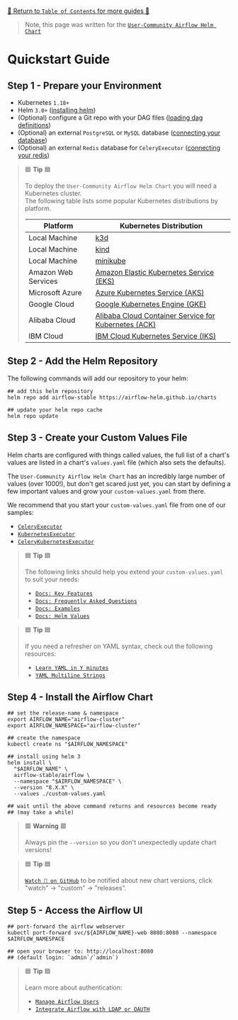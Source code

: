 [🔗 Return to `Table of Contents` for more guides 🔗](https://github.com/airflow-helm/charts/tree/main/charts/airflow#guides)

> Note, this page was written for the [`User-Community Airflow Helm Chart`](https://github.com/airflow-helm/charts/tree/main/charts/airflow)

# Quickstart Guide

## Step 1 - Prepare your Environment

- Kubernetes `1.18+`
- Helm `3.0+` ([installing helm](https://helm.sh/docs/intro/install/))
- (Optional) configure a Git repo with your DAG files ([loading dag definitions](../faq/dags/load-dag-definitions.md))
- (Optional) an external `PostgreSQL` or `MySQL` database ([connecting your database](../faq/database/external-database.md))
- (Optional) an external `Redis` database for `CeleryExecutor` ([connecting your redis](../faq/database/external-redis.md))

> 🟦 __Tip__ 🟦
>
> To deploy the `User-Community Airflow Helm Chart` you will need a Kubernetes cluster.
> <br>
> The following table lists some popular Kubernetes distributions by platform.
>
> Platform | Kubernetes Distribution
> --- | ---
> Local Machine | [k3d](https://k3d.io/)
> Local Machine | [kind](https://kind.sigs.k8s.io/)
> Local Machine | [minikube](https://minikube.sigs.k8s.io/)
> Amazon Web Services | [Amazon Elastic Kubernetes Service (EKS)](https://aws.amazon.com/eks/)
> Microsoft Azure | [Azure Kubernetes Service (AKS)](https://azure.microsoft.com/en-au/services/kubernetes-service/)
> Google Cloud | [Google Kubernetes Engine (GKE)](https://cloud.google.com/kubernetes-engine)
> Alibaba Cloud | [Alibaba Cloud Container Service for Kubernetes (ACK)](https://www.alibabacloud.com/product/kubernetes)
> IBM Cloud | [IBM Cloud Kubernetes Service (IKS)](https://www.ibm.com/cloud/kubernetes-service)

## Step 2 - Add the Helm Repository

The following commands will add our repository to your helm:

```shell
## add this helm repository
helm repo add airflow-stable https://airflow-helm.github.io/charts

## update your helm repo cache
helm repo update
```

## Step 3 - Create your Custom Values File

Helm charts are configured with things called values, the full list of a chart's values are listed in a chart's `values.yaml` file
(which also sets the defaults).

The `User-Community Airflow Helm Chart` has an incredibly large number of values (over 1000!),
but don't get scared just yet, you can start by defining a few important values and grow your `custom-values.yaml` from there.

We recommend that you start your `custom-values.yaml` file from one of our samples:

- [`CeleryExecutor`](../../sample-values-CeleryExecutor.yaml)
- [`KubernetesExecutor`](../../sample-values-KubernetesExecutor.yaml)
- [`CeleryKubernetesExecutor`](../../sample-values-CeleryKubernetesExecutor.yaml)

> 🟦 __Tip__ 🟦
> 
> The following links should help you extend your `custom-values.yaml` to suit your needs:
>
> - [`Docs: Key Features`](../../#key-features)
> - [`Docs: Frequently Asked Questions`](../../#frequently-asked-questions)
> - [`Docs: Examples`](../../#examples)
> - [`Docs: Helm Values`](../../#helm-values)

> 🟦 __Tip__ 🟦
>
> If you need a refresher on YAML syntax, check out the following resources:
> 
> - [`Learn YAML in Y minutes`](https://learnxinyminutes.com/docs/yaml/)
> - [`YAML Multiline Strings`](https://yaml-multiline.info/)

## Step 4 - Install the Airflow Chart

```shell
## set the release-name & namespace
export AIRFLOW_NAME="airflow-cluster"
export AIRFLOW_NAMESPACE="airflow-cluster"

## create the namespace
kubectl create ns "$AIRFLOW_NAMESPACE"

## install using helm 3
helm install \
  "$AIRFLOW_NAME" \
  airflow-stable/airflow \
  --namespace "$AIRFLOW_NAMESPACE" \
  --version "8.X.X" \
  --values ./custom-values.yaml
  
## wait until the above command returns and resources become ready 
## (may take a while)
```

> 🟥 __Warning__ 🟥
>
> Always pin the `--version` so you don't unexpectedly update chart versions!

> 🟦 __Tip__ 🟦
>
> [`Watch 👀 on GitHub`](https://github.com/airflow-helm/charts/watchers) to be notified about new chart versions,
> click "watch" → "custom" → "releases".

## Step 5 - Access the Airflow UI

```shell
## port-forward the airflow webserver
kubectl port-forward svc/${AIRFLOW_NAME}-web 8080:8080 --namespace $AIRFLOW_NAMESPACE

## open your browser to: http://localhost:8080 
## (default login: `admin`/`admin`)
```

> 🟦 __Tip__ 🟦
>
> Learn more about authentication:
>
> - [`Manage Airflow Users`](../faq/security/airflow-users.md) 
> - [`Integrate Airflow with LDAP or OAUTH`](../faq/security/ldap-oauth.md)
